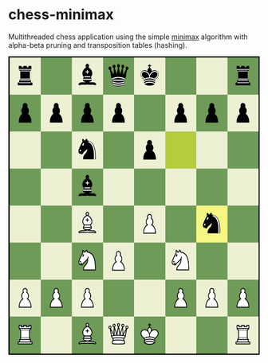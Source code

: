 # chess-minimax

Multithreaded chess application using the simple [minimax](https://en.wikipedia.org/wiki/Minimax) algorithm with alpha-beta pruning and transposition tables (hashing).

<img src="src/resources/chess.png" width="600" height="600">
